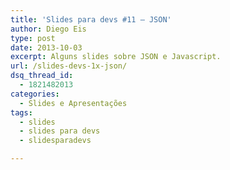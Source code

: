```yaml
---
title: 'Slides para devs #11 – JSON'
author: Diego Eis
type: post
date: 2013-10-03
excerpt: Alguns slides sobre JSON e Javascript.
url: /slides-devs-1x-json/
dsq_thread_id:
  - 1821482013
categories:
  - Slides e Apresentações
tags:
  - slides
  - slides para devs
  - slidesparadevs

---
```

